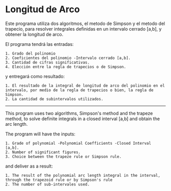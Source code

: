 # Longitud de Arco

Este programa utiliza dos algoritmos, el metodo de Simpson y el metodo del trapecio, para resolver
integrales definidas en un intervalo cerrado [a,b], y obtener la longitud de arco.

El programa tendrá las entradas:

	1. Grado del polinomio 
	2. Coeficientes del polinomio -Intervalo cerrado [a,b]. 
	3. Cantidad de cifras significativas. 
	4. Elección entre la regla de trapecios o de Simpson.

y entregará como resultado:

	1. El resultado de la integral de longitud de arco del polinomio en el intervalo, por medio de la regla de trapecios o bien, la regla de Simpson. 
	2. La cantidad de subintervalos utilizados.

-----------------------------------------------------------------------------------------------------------------------------------------------------------------------------------
This program uses two algorithms, Simpson's method and the trapeze method, to solve definite integrals in a closed interval [a,b] and obtain the arc length.

The program will have the inputs:

	1. Grade of polynomial -Polynomial Coefficients -Closed Interval [a,b]. 
	2. Number of significant figures. 
	3. Choice between the trapeze rule or Simpson rule.

and deliver as a result:

	1. The result of the polynomial arc length integral in the interval, through the trapezoid rule or by Simpson's rule 
	2. The number of sub-intervales used.
